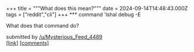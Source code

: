 +++
title = """What does this mean?"""
date = 2024-09-14T14:48:43.000Z
tags = ["reddit","cli"]
+++
\*\*\* command 'lshal debug -E

What does that command do?

submitted by [/u/Mysterious\_Feed\_4489](https://www.reddit.com/user/Mysterious_Feed_4489)  
[\[link\]](https://www.reddit.com/r/commandline/comments/1fgnrjz/what_does_this_mean/) [\[comments\]](https://www.reddit.com/r/commandline/comments/1fgnrjz/what_does_this_mean/)
